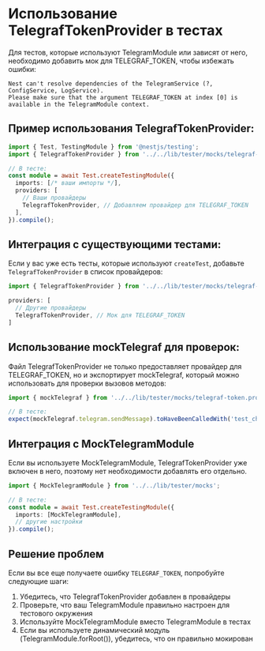 # Использование TelegrafTokenProvider в тестах

Для тестов, которые используют TelegramModule или зависят от него, необходимо добавить мок для TELEGRAF_TOKEN, чтобы избежать ошибки:

```
Nest can't resolve dependencies of the TelegramService (?, ConfigService, LogService). 
Please make sure that the argument TELEGRAF_TOKEN at index [0] is available in the TelegramModule context.
```

## Пример использования TelegrafTokenProvider:

```typescript
import { Test, TestingModule } from '@nestjs/testing';
import { TelegrafTokenProvider } from '../../lib/tester/mocks/telegraf-token.provider';

// В тесте:
const module = await Test.createTestingModule({
  imports: [/* ваши импорты */],
  providers: [
    // Ваши провайдеры
    TelegrafTokenProvider, // Добавляем провайдер для TELEGRAF_TOKEN
  ],
}).compile();
```

## Интеграция с существующими тестами:

Если у вас уже есть тесты, которые используют `createTest`, добавьте `TelegrafTokenProvider` в список провайдеров:

```typescript
import { TelegrafTokenProvider } from '../../lib/tester/mocks/telegraf-token.provider';

providers: [
  // Другие провайдеры
  TelegrafTokenProvider, // Мок для TELEGRAF_TOKEN
]
```

## Использование mockTelegraf для проверок:

Файл TelegrafTokenProvider не только предоставляет провайдер для TELEGRAF_TOKEN, но и экспортирует mockTelegraf, который можно использовать для проверки вызовов методов:

```typescript
import { mockTelegraf } from '../../lib/tester/mocks/telegraf-token.provider';

// В тесте:
expect(mockTelegraf.telegram.sendMessage).toHaveBeenCalledWith('test_chat_id', 'Test message');
```

## Интеграция с MockTelegramModule

Если вы используете MockTelegramModule, TelegrafTokenProvider уже включен в него, поэтому нет необходимости добавлять его отдельно.

```typescript
import { MockTelegramModule } from '../../lib/tester/mocks';

// В тесте:
const module = await Test.createTestingModule({
  imports: [MockTelegramModule],
  // другие настройки
}).compile();
```

## Решение проблем

Если вы все еще получаете ошибку `TELEGRAF_TOKEN`, попробуйте следующие шаги:

1. Убедитесь, что TelegrafTokenProvider добавлен в провайдеры
2. Проверьте, что ваш TelegramModule правильно настроен для тестового окружения
3. Используйте MockTelegramModule вместо TelegramModule в тестах
4. Если вы используете динамический модуль (TelegramModule.forRoot()), убедитесь, что он правильно мокирован 